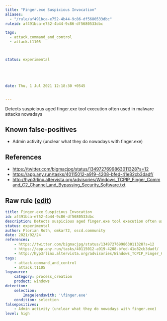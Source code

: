 ```yaml
---
title: "Finger.exe Suspicious Invocation"
aliases:
  - "/rule/af491bca-e752-4b44-9c86-df5680533dbc"
ruleid: af491bca-e752-4b44-9c86-df5680533dbc

tags:
  - attack.command_and_control
  - attack.t1105



status: experimental





date: Thu, 1 Jul 2021 12:18:30 +0545


---
```


Detects suspicious aged finger.exe tool execution often used in malware attacks nowadays

<!--more-->


## Known false-positives

* Admin activity (unclear what they do nowadays with finger.exe)



## References

* https://twitter.com/bigmacjpg/status/1349727699863011328?s=12
* https://app.any.run/tasks/40115012-a919-4208-bfed-41e82cb3dadf/
* http://hyp3rlinx.altervista.org/advisories/Windows_TCPIP_Finger_Command_C2_Channel_and_Bypassing_Security_Software.txt


## Raw rule ([edit](https://github.com/SigmaHQ/sigma/edit/master/rules/windows/process_creation/proc_creation_win_susp_finger_usage.yml))
```yaml
title: Finger.exe Suspicious Invocation
id: af491bca-e752-4b44-9c86-df5680533dbc
description: Detects suspicious aged finger.exe tool execution often used in malware attacks nowadays
status: experimental
author: Florian Roth, omkar72, oscd.community
date: 2021/02/24
references:
    - https://twitter.com/bigmacjpg/status/1349727699863011328?s=12
    - https://app.any.run/tasks/40115012-a919-4208-bfed-41e82cb3dadf/
    - http://hyp3rlinx.altervista.org/advisories/Windows_TCPIP_Finger_Command_C2_Channel_and_Bypassing_Security_Software.txt
tags:
    - attack.command_and_control
    - attack.t1105
logsource:
    category: process_creation
    product: windows
detection:
    selection:
        Image|endswith: '\finger.exe'
    condition: selection
falsepositives:
    - Admin activity (unclear what they do nowadays with finger.exe)
level: high
```
